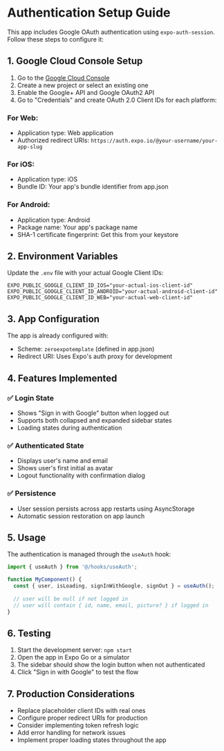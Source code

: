 # Authentication Setup Guide

This app includes Google OAuth authentication using `expo-auth-session`. Follow these steps to configure it:

## 1. Google Cloud Console Setup

1. Go to the [Google Cloud Console](https://console.cloud.google.com/)
2. Create a new project or select an existing one
3. Enable the Google+ API and Google OAuth2 API
4. Go to "Credentials" and create OAuth 2.0 Client IDs for each platform:

### For Web:
- Application type: Web application
- Authorized redirect URIs: `https://auth.expo.io/@your-username/your-app-slug`

### For iOS:
- Application type: iOS
- Bundle ID: Your app's bundle identifier from app.json

### For Android:
- Application type: Android
- Package name: Your app's package name
- SHA-1 certificate fingerprint: Get this from your keystore

## 2. Environment Variables

Update the `.env` file with your actual Google Client IDs:

```env
EXPO_PUBLIC_GOOGLE_CLIENT_ID_IOS="your-actual-ios-client-id"
EXPO_PUBLIC_GOOGLE_CLIENT_ID_ANDROID="your-actual-android-client-id"
EXPO_PUBLIC_GOOGLE_CLIENT_ID_WEB="your-actual-web-client-id"
```

## 3. App Configuration

The app is already configured with:
- Scheme: `zeroexpotemplate` (defined in app.json)
- Redirect URI: Uses Expo's auth proxy for development

## 4. Features Implemented

### ✅ Login State
- Shows "Sign in with Google" button when logged out
- Supports both collapsed and expanded sidebar states
- Loading states during authentication

### ✅ Authenticated State
- Displays user's name and email
- Shows user's first initial as avatar
- Logout functionality with confirmation dialog

### ✅ Persistence
- User session persists across app restarts using AsyncStorage
- Automatic session restoration on app launch

## 5. Usage

The authentication is managed through the `useAuth` hook:

```typescript
import { useAuth } from '@/hooks/useAuth';

function MyComponent() {
  const { user, isLoading, signInWithGoogle, signOut } = useAuth();
  
  // user will be null if not logged in
  // user will contain { id, name, email, picture? } if logged in
}
```

## 6. Testing

1. Start the development server: `npm start`
2. Open the app in Expo Go or a simulator
3. The sidebar should show the login button when not authenticated
4. Click "Sign in with Google" to test the flow

## 7. Production Considerations

- Replace placeholder client IDs with real ones
- Configure proper redirect URIs for production
- Consider implementing token refresh logic
- Add error handling for network issues
- Implement proper loading states throughout the app 